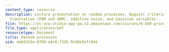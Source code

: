 ```yaml
---
content_type: resource
description: Lecture presentation on random processes, Nyquist criterion, frequency
  translation (PAM and QAM), additive noise, and Gaussian variables.
file: https://ol-ocw-studio-app-qa.s3.amazonaws.com/courses/6-450-principles-of-digital-communication-i-fall-2009/4a64319e0788a4c0732b9cb8e5efc944_MIT6_450F09_slide13.pdf
file_type: application/pdf
resourcetype: Document
title: Random processes
uid: 4a64319e-0788-a4c0-732b-9cb8e5efc944
---
```

